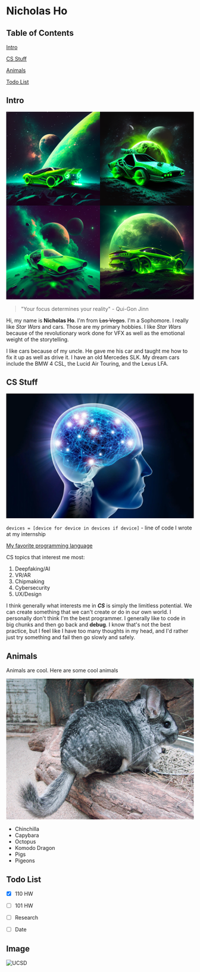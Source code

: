 # Nicholas Ho

## Table of Contents

[Intro](index.md#intro)

[CS Stuff](index.md#cs-stuff)

[Animals](index.md#animals)

[Todo List](index.md#todo-list)


## Intro
![Green car](car.png)

> "Your focus determines your reality" - Qui-Gon Jinn

Hi, my name is **Nicholas Ho**. I'm from ~~Las Vegas~~. I'm a Sophomore. I really like *Star Wars* and cars. Those are my primary hobbies. I like *Star Wars* because of the revolutionary work done for VFX as well as the emotional weight of the storytelling.

I like cars because of my uncle. He gave me his car and taught me how to fix it up as well as drive it. I have an old Mercedes SLK. My dream cars include the BMW 4 CSL, the Lucid Air Touring, and the Lexus LFA. 



## CS Stuff

![Brain](brain.webp)

`devices = [device for device in devices if device]` - line of code I wrote at my internship

[My favorite programming language](README.md)

CS topics that interest me most:
1. Deepfaking/AI
2. VR/AR
3. Chipmaking
4. Cybersecurity
5. UX/Design

I think generally what interests me in ***CS*** is simply the limitless potential. We can create something that we can't create or do in our own world. I personally don't think I'm the best programmer. I generally like to code in big chunks and then go back and **debug**. I know that's not the best practice, but I feel like I have too many thoughts in my head, and I'd rather just try something and fail then go slowly and safely. 

## Animals

Animals are cool. Here are some cool animals

![Chinchilla](chinchilla.JPG)

- Chinchilla
- Capybara
- Octopus
- Komodo Dragon
- Pigs
- Pigeons



## Todo List
- [x] 110 HW
- [ ] 101 HW
- [ ] Research
- [ ] Date


## Image
![UCSD](https://today.ucsd.edu/news_uploads/Resized_Geisel_Library_08.31.jpg)